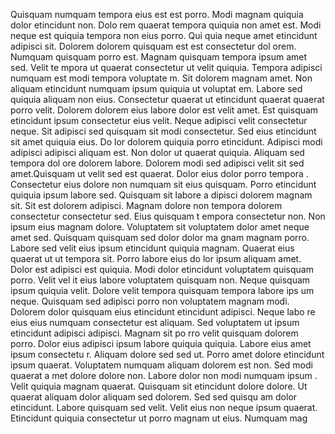 Quisquam numquam tempora eius est est porro. Modi magnam quiquia dolor etincidunt non. Dolo
rem quaerat tempora quiquia non amet est. Modi neque est quiquia tempora non eius porro. Qui
quia neque amet etincidunt adipisci sit. Dolorem dolorem quisquam est est consectetur dol
orem. Numquam quisquam porro est.  Magnam quisquam tempora ipsum amet sed. Velit te
mpora ut quaerat consectetur ut velit quiquia. Tempora adipisci numquam est modi tempora voluptate
m. Sit dolorem magnam amet. Non aliquam etincidunt numquam ipsum quiquia ut voluptat
em. Labore sed quiquia aliquam non eius. Consectetur quaerat ut etincidunt quaerat quaerat porro velit.  Dolorem dolorem eius labore dolor est velit
 amet. Est quisquam etincidunt ipsum consectetur eius velit. Neque adipisci velit consectetur neque. Sit adipisci sed quisquam sit
 modi consectetur. Sed eius etincidunt sit amet quiquia eius. Do
lor dolorem quiquia porro etincidunt. Adipisci modi adipisci adipisci aliquam est. Non dolor ut quaerat quiquia. Aliquam sed tempora dol
ore dolorem labore. Dolorem modi sed adipisci velit sit sed amet.Quisquam ut velit sed est quaerat. Dolor eius dolor porro tempora
. Consectetur eius dolore non numquam sit eius quisquam. Porro etincidunt quiquia ipsum labore sed. Quisquam sit labore a
dipisci dolorem magnam sit. Sit est dolorem adipisci. Magnam dolore non tempora dolorem consectetur consectetur sed. Eius quisquam t
empora consectetur non. Non ipsum eius magnam dolore. Voluptatem sit voluptatem dolor amet neque amet sed.  Quisquam quisquam sed dolor dolor ma
gnam magnam porro. Labore sed velit eius ipsum etincidunt quiquia magnam. Quaerat eius quaerat ut ut tempora sit. Porro labore eius do
lor ipsum aliquam amet. Dolor est adipisci est quiquia. Modi dolor etincidunt voluptatem quisquam porro. Velit vel
it eius labore voluptatem quisquam non. Neque quisquam ipsum quiquia velit.  Dolore velit tempora quisquam tempora labore ips
um neque. Quisquam sed adipisci porro non voluptatem magnam modi. Dolorem dolor quisquam eius etincidunt etincidunt adipisci. Neque labo
re eius eius numquam consectetur est aliquam. Sed voluptatem ut ipsum etincidunt adipisci adipisci. Magnam sit po
rro velit quisquam dolorem porro. Dolor eius adipisci ipsum labore quiquia quiquia.  Labore eius amet ipsum consectetu
r. Aliquam dolore sed sed ut. Porro amet dolore etincidunt ipsum quaerat. Voluptatem numquam aliquam dolorem est non. Sed modi quaerat a
met dolore dolore non. Labore dolor non modi numquam ipsum
.  Velit quiquia magnam quaerat. Quisquam sit etincidunt dolore dolore. Ut quaerat aliquam dolor aliquam sed dolorem. Sed sed quisqu
am dolor etincidunt. Labore quisquam sed velit.  Velit eius non neque ipsum quaerat. Etincidunt quiquia consectetur ut porro magnam ut eius. Numquam mag
